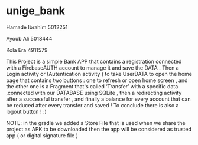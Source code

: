 # unige_bank
Hamade Ibrahim 5012251

Ayoub Ali 5018444

Kola Era 4911579

This Project is a simple Bank APP that contains a registration connected with a FirebaseAUTH account to manage it and save the DATA . Then a Login activity or (Autentication activity ) to take UserDATA to open the home page that contains two buttons : one to refresh or open home screen , and the other one is a Fragment that's called ‘Transfer’ with a specific data ,connected with our DATABASE using SQLite , then a redirecting activity after a successful transfer , and finally  a balance for every account that can be reduced after every transfer and saved ! 
To conclude there is also a logout button ! :)

NOTE: in the gradle we added a Store File that is used when we share the project as APK to be downloaded then the app will 
be considered as trusted app ( or digital signature file ) 
